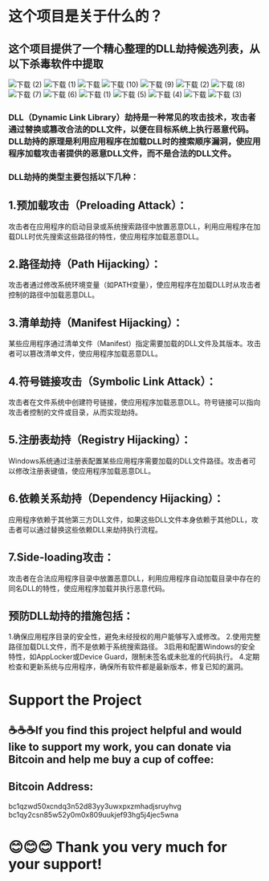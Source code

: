 
# 这个项目是关于什么的？
## 这个项目提供了一个精心整理的DLL劫持候选列表，从以下杀毒软件中提取


![下载 (2)](https://github.com/user-attachments/assets/e3dea0f4-63f6-461e-979e-ba8009afa9e5)
![下载 (1)](https://github.com/user-attachments/assets/876ffe57-3fa3-477d-9e65-ec87181b5c23)
![下载](https://github.com/user-attachments/assets/88751c56-7a4a-447e-9de3-55303b508c8e)
![下载 (10)](https://github.com/user-attachments/assets/0d2fea58-870b-442d-a4c0-1d29a428179d)
![下载 (9)](https://github.com/user-attachments/assets/1d034b46-2d4b-4a94-bc64-7279f4aac578)
![下载 (2)](https://github.com/user-attachments/assets/9271706d-9ced-4198-b998-7486ad356938)
![下载 (8)](https://github.com/user-attachments/assets/0f50275f-e231-43a8-baca-69a25f3adb07)
![下载 (7)](https://github.com/user-attachments/assets/35598b21-f6d0-4cbc-ab6b-dddd5810eb64)
![下载 (6)](https://github.com/user-attachments/assets/78ce8812-f108-47eb-8d53-586fad8d1285)
![下载 (1)](https://github.com/user-attachments/assets/943aa846-ccf6-44fc-bcad-1dd079a20029)
![下载 (5)](https://github.com/user-attachments/assets/9d8fab59-4460-4b17-88d1-6d184f769dcc)
![下载 (4)](https://github.com/user-attachments/assets/902f4bdc-b3e0-4cc3-86d8-6cf29891b4fb)
![下载](https://github.com/user-attachments/assets/132fd50c-6343-4f38-a322-3fa491e8c7a3)
![下载 (3)](https://github.com/user-attachments/assets/c31f7e90-d5a9-4cb5-801c-31b8bd6a127c)




### DLL（Dynamic Link Library）劫持是一种常见的攻击技术，攻击者通过替换或篡改合法的DLL文件，以便在目标系统上执行恶意代码。DLL劫持的原理是利用应用程序在加载DLL时的搜索顺序漏洞，使应用程序加载攻击者提供的恶意DLL文件，而不是合法的DLL文件。

### DLL劫持的类型主要包括以下几种：

## 1.预加载攻击（Preloading Attack）：
攻击者在应用程序的启动目录或系统搜索路径中放置恶意DLL，利用应用程序在加载DLL时优先搜索这些路径的特性，使应用程序加载恶意DLL。

## 2.路径劫持（Path Hijacking）：
攻击者通过修改系统环境变量（如PATH变量），使应用程序在加载DLL时从攻击者控制的路径中加载恶意DLL。

## 3.清单劫持（Manifest Hijacking）：
某些应用程序通过清单文件（Manifest）指定需要加载的DLL文件及其版本。攻击者可以篡改清单文件，使应用程序加载恶意DLL。

## 4.符号链接攻击（Symbolic Link Attack）：
攻击者在文件系统中创建符号链接，使应用程序加载恶意DLL。符号链接可以指向攻击者控制的文件或目录，从而实现劫持。

## 5.注册表劫持（Registry Hijacking）：
Windows系统通过注册表配置某些应用程序需要加载的DLL文件路径。攻击者可以修改注册表键值，使应用程序加载恶意DLL。

## 6.依赖关系劫持（Dependency Hijacking）：
应用程序依赖于其他第三方DLL文件，如果这些DLL文件本身依赖于其他DLL，攻击者可以通过替换这些依赖DLL来劫持执行流程。

## 7.Side-loading攻击：
攻击者在合法应用程序目录中放置恶意DLL，利用应用程序自动加载目录中存在的同名DLL的特性，使应用程序加载并执行恶意代码。

## 预防DLL劫持的措施包括：

1.确保应用程序目录的安全性，避免未经授权的用户能够写入或修改。
2.使用完整路径加载DLL文件，而不是依赖于系统搜索路径。
3启用和配置Windows的安全特性，如AppLocker或Device Guard，限制未签名或未批准的代码执行。
4.定期检查和更新系统与应用程序，确保所有软件都是最新版本，修复已知的漏洞。




# Support the Project
## ☕️☕️☕️If you find this project helpful and would like to support my work, you can donate via Bitcoin and help me buy a cup of coffee:

## Bitcoin Address: 
 bc1qzwd50xcndq3n52d83yy3uwxpxzmhadjsruyhvg  
 bc1qy2csn85w52y0m0x809uukjef93hg5j4jec5wna            
 
# 😊😊😊 Thank you very much for your support!











